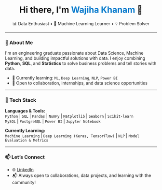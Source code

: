 <!-- Banner-style Introduction -->
<h1 align="center">Hi there, I'm <span style="color:#007acc;">Wajiha Khanam</span> 👋</h1>
<p align="center">
  📊 Data Enthusiast • 🧠 Machine Learning Learner • 💡 Problem Solver  


---

### 🧠 About Me

I'm an engineering graduate passionate about Data Science, Machine Learning, and building impactful solutions with data. I enjoy combining **Python**, **SQL**, and **Statistics** to solve business problems and tell stories with data.

- 🌱 Currently learning: `ML`, `Deep Learning`, `NLP`, `Power BI`
- 🤝 Open to collaboration, internships, and data science opportunities

---

### 🔧 Tech Stack

**Languages & Tools:**  
`Python` | `SQL` | `Pandas` | `NumPy` | `Matplotlib` | `Seaborn` | `Scikit-learn`  
`MySQL` | `PostgreSQL` | `Power BI` | `Jupyter Notebook`  

**Currently Learning:**  
`Machine Learning` | `Deep Learning (Keras, TensorFlow)` | `NLP` | `Model Evaluation & Metrics`

---

### 📫 Let’s Connect

- 🌐 [LinkedIn](https://www.linkedin.com/in/wajiha-khanam)
- 📬 Always open to collaborations, data projects, and learning with the community!


